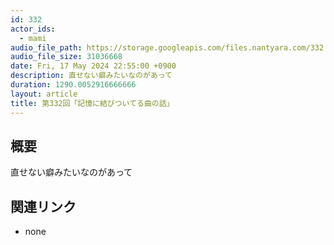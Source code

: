 ```yaml
---
id: 332
actor_ids:
  - mami
audio_file_path: https://storage.googleapis.com/files.nantyara.com/332.mp3
audio_file_size: 31036668
date: Fri, 17 May 2024 22:55:00 +0900
description: 直せない癖みたいなのがあって
duration: 1290.0052916666666
layout: article
title: 第332回「記憶に結びついてる曲の話」
---
```

## 概要

直せない癖みたいなのがあって

## 関連リンク

* none
